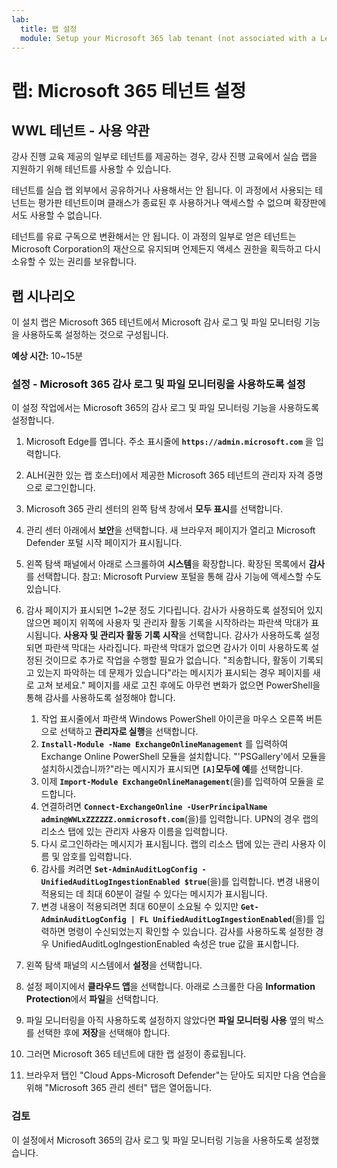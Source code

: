 ```yaml
---
lab:
  title: 랩 설정
  module: Setup your Microsoft 365 lab tenant (not associated with a Learn module)
---
```


# 랩: Microsoft 365 테넌트 설정

## WWL 테넌트 - 사용 약관
강사 진행 교육 제공의 일부로 테넌트를 제공하는 경우, 강사 진행 교육에서 실습 랩을 지원하기 위해 테넌트를 사용할 수 있습니다.

테넌트를 실습 랩 외부에서 공유하거나 사용해서는 안 됩니다. 이 과정에서 사용되는 테넌트는 평가판 테넌트이며 클래스가 종료된 후 사용하거나 액세스할 수 없으며 확장판에서도 사용할 수 없습니다.

테넌트를 유료 구독으로 변환해서는 안 됩니다. 이 과정의 일부로 얻은 테넌트는 Microsoft Corporation의 재산으로 유지되며 언제든지 액세스 권한을 획득하고 다시 소유할 수 있는 권리를 보유합니다.

## 랩 시나리오

이 설치 랩은 Microsoft 365 테넌트에서 Microsoft 감사 로그 및 파일 모니터링 기능을 사용하도록 설정하는 것으로 구성됩니다.

**예상 시간:** 10~15분

### 설정 - Microsoft 365 감사 로그 및 파일 모니터링을 사용하도록 설정

이 설정 작업에서는 Microsoft 365의 감사 로그 및 파일 모니터링 기능을 사용하도록 설정합니다.  

1. Microsoft Edge를 엽니다. 주소 표시줄에 **`https://admin.microsoft.com`** 을 입력합니다.

1. ALH(권한 있는 랩 호스터)에서 제공한 Microsoft 365 테넌트의 관리자 자격 증명으로 로그인합니다.

1. Microsoft 365 관리 센터의 왼쪽 탐색 창에서 **모두 표시**를 선택합니다.

1. 관리 센터 아래에서 **보안**을 선택합니다.  새 브라우저 페이지가 열리고 Microsoft Defender 포털 시작 페이지가 표시됩니다.

1. 왼쪽 탐색 패널에서 아래로 스크롤하여 **시스템**을 확장합니다.  확장된 목록에서 **감사**를 선택합니다.  참고: Microsoft Purview 포털을 통해 감사 기능에 액세스할 수도 있습니다.

1. 감사 페이지가 표시되면 1~2분 정도 기다립니다.  감사가 사용하도록 설정되어 있지 않으면 페이지 위쪽에 사용자 및 관리자 활동 기록을 시작하라는 파란색 막대가 표시됩니다.  **사용자 및 관리자 활동 기록 시작**을 선택합니다.  감사가 사용하도록 설정되면 파란색 막대는 사라집니다.  파란색 막대가 없으면 감사가 이미 사용하도록 설정된 것이므로 추가로 작업을 수행할 필요가 없습니다.  "죄송합니다, 활동이 기록되고 있는지 파악하는 데 문제가 있습니다"라는 메시지가 표시되는 경우 페이지를 새로 고쳐 보세요." 페이지를 새로 고친 후에도 아무런 변화가 없으면 PowerShell을 통해 감사를 사용하도록 설정해야 합니다.
    1. 작업 표시줄에서 파란색 Windows PowerShell 아이콘을 마우스 오른쪽 버튼으로 선택하고 **관리자로 실행**을 선택합니다.
    1. **`Install-Module -Name ExchangeOnlineManagement`** 를 입력하여 Exchange Online PowerShell 모듈을 설치합니다.  "'PSGallery'에서 모듈을 설치하시겠습니까?"라는 메시지가 표시되면 **`[A]`모두에 예**를 선택합니다.
    1. 이제 **`Import-Module ExchangeOnlineManagement`**(을)를 입력하여 모듈을 로드합니다.
    1. 연결하려면 **`Connect-ExchangeOnline -UserPrincipalName admin@WWLxZZZZZZ.onmicrosoft.com`**(을)를 입력합니다.  UPN의 경우 랩의 리소스 탭에 있는 관리자 사용자 이름을 입력합니다.
    1. 다시 로그인하라는 메시지가 표시됩니다.  랩의 리소스 탭에 있는 관리 사용자 이름 및 암호를 입력합니다.
    1. 감사를 켜려면 **`Set-AdminAuditLogConfig -UnifiedAuditLogIngestionEnabled $true`**(을)를 입력합니다. 변경 내용이 적용되는 데 최대 60분이 걸릴 수 있다는 메시지가 표시됩니다.
    1. 변경 내용이 적용되려면 최대 60분이 소요될 수 있지만 **`Get-AdminAuditLogConfig | FL UnifiedAuditLogIngestionEnabled`**(을)를 입력하면 명령이 수신되었는지 확인할 수 있습니다.  감사를 사용하도록 설정한 경우 UnifiedAuditLogIngestionEnabled 속성은 true 값을 표시합니다.

1. 왼쪽 탐색 패널의 시스템에서 **설정**을 선택합니다.

1. 설정 페이지에서 **클라우드 앱**을 선택합니다.   아래로 스크롤한 다음 **Information Protection**에서 **파일**을 선택합니다.

1. 파일 모니터링을 아직 사용하도록 설정하지 않았다면 **파일 모니터링 사용** 옆의 박스를 선택한 후에 **저장**을 선택해야 합니다.  

1. 그러면 Microsoft 365 테넌트에 대한 랩 설정이 종료됩니다.
1. 브라우저 탭인 "Cloud Apps-Microsoft Defender"는 닫아도 되지만 다음 연습을 위해 "Microsoft 365 관리 센터" 탭은 열어둡니다.

### 검토

이 설정에서 Microsoft 365의 감사 로그 및 파일 모니터링 기능을 사용하도록 설정했습니다.
